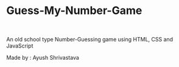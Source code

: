 # Guess-My-Number-Game
<br/>

An old school type Number-Guessing game using HTML, CSS and JavaScript
<br/>

Made by : Ayush Shrivastava